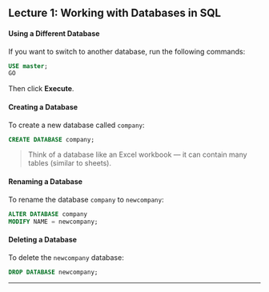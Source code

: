 ## **Lecture 1: Working with Databases in SQL**

#### **Using a Different Database**
If you want to switch to another database, run the following commands:

```sql
USE master;
GO
```

Then click **Execute**.

#### **Creating a Database**
To create a new database called `company`:

```sql
CREATE DATABASE company;
```

> Think of a database like an Excel workbook — it can contain many tables (similar to sheets).

#### **Renaming a Database**
To rename the database `company` to `newcompany`:

```sql
ALTER DATABASE company
MODIFY NAME = newcompany;
```

#### **Deleting a Database**
To delete the `newcompany` database:

```sql
DROP DATABASE newcompany;
```

---
